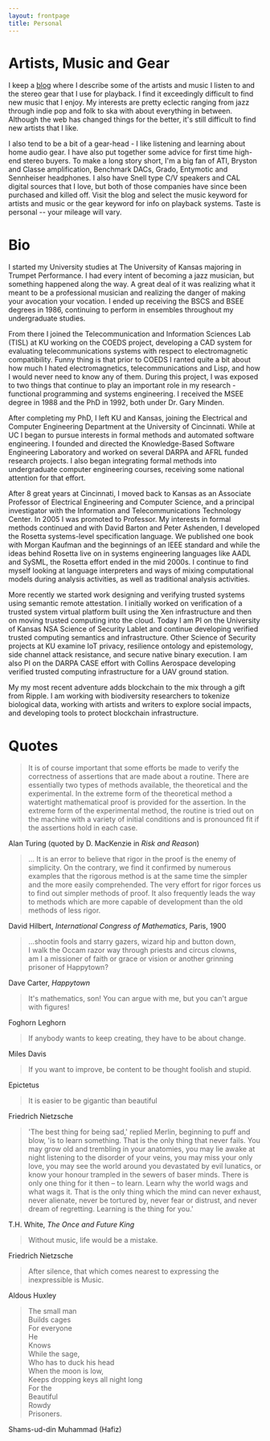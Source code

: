 ```yaml
---
layout: frontpage
title: Personal
---
```


# Artists, Music and Gear

I keep a [blog](blog.html) where I describe some of the artists and
music I listen to and the stereo gear that I use for playback. I find
it exceedingly 
difficult to find new music that I enjoy. My interests are pretty
eclectic ranging from jazz through indie pop and folk to ska with
about everything in between. Although the web has changed things for
the better, it's still 
difficult to find new artists that I like.

I also tend to be a bit of
a gear-head - I like listening and learning about home audio gear. I
have also put together some advice for first time high-end stereo
buyers. To make a long story short, I'm a big fan of ATI, Bryston and
Classe amplification, Benchmark DACs, 
Grado, Entymotic and Sennheiser headphones. I also have Snell type C/V
speakers and CAL digital sources that I love, but both of those
companies have since been purchased and killed off. Visit the blog and
select the music keyword for artists 
and music or the gear keyword for info on playback systems. Taste is
personal -- your mileage will vary.

# Bio

I started my University studies at The University of Kansas majoring
in Trumpet Performance. I had every intent of becoming a jazz
musician, but something happened along the way. A great deal of it was
realizing what it meant to be a professional musician and realizing
the danger of making your avocation your vocation. I ended up
receiving the BSCS and BSEE degrees in 1986, continuing to perform in
ensembles throughout my undergraduate studies.

From there I joined the Telecommunication and Information Sciences Lab
(TISL) at KU working on the COEDS project, developing a CAD system for
evaluating telecommunications systems with respect to electromagnetic
compatibility. Funny thing is that prior to COEDS I ranted quite a bit
about how much I hated electromagnetics, telecommunications and Lisp,
and how I would never need to know any of them. During this project, I
was exposed to two things that continue to play an important role in
my research - functional programming and systems engineering. I
received the MSEE degree in 1988 and the PhD in 1992, both under
Dr. Gary Minden.

After completing my PhD, I left KU and Kansas, joining the Electrical
and Computer Engineering Department at the University of
Cincinnati. While at UC I began to pursue interests in formal methods
and automated software engineering. I founded and directed the
Knowledge-Based Software Engineering Laboratory and worked on several
DARPA and AFRL funded research projects. I also began integrating
formal methods into undergraduate computer engineering courses,
receiving some national attention for that effort.

After 8 great years at Cincinnati, I moved back to Kansas as an
Associate Professor of Electrical Engineering and Computer Science,
and a principal investigator with the Information and
Telecommunications Technology Center. In 2005 I was promoted to
Professor. My interests in formal methods continued and with David
Barton and Peter Ashenden, I developed the Rosetta systems-level
specification language.  We published one book with Morgan Kaufman and
the beginnings of an IEEE standard and while the ideas behind Rosetta
live on in systems engineering languages like AADL and SySML, the
Rosetta effort ended in the mid 2000s. I continue to find myself
looking at language 
interpreters and ways of mixing computational models during analysis
activities, as well as traditional analysis activities.

More recently we started work designing and verifying trusted
systems using semantic remote attestation. I initially worked on
verification of a trusted system virtual platform built using the 
Xen infrastructure and then on moving trusted computing into
the cloud. Today I am PI on the University of Kansas NSA Science of
Security Lablet and continue developing verified trusted computing
semantics and infrastructure.  Other Science of Security projects at
KU examine IoT privacy, resilience ontology and epistemology, side
channel attack resistance, and secure native binary execution.  I am
also PI on the DARPA CASE effort with Collins Aerospace developing
verified trusted computing infrastructure for a UAV ground station.

My my most recent adventure adds blockchain to the mix through a gift
from Ripple. I am working with biodiversity researchers to tokenize
biological data, working with artists and writers to explore social
impacts, and developing tools to protect blockchain infrastructure.

# Quotes

> It is of course important that some efforts be made to verify the
> correctness of assertions that are made about  a  routine.  There  are
> essentially  two  types  of methods available, the theoretical and the
> experimental.  In  the  extreme  form  of  the  theoretical  method a
> watertight mathematical proof is provided for the assertion.  In  the
> extreme  form  of  the  experimental method, the routine is tried out
> on the machine with a variety  of  initial  conditions  and  is
> pronounced fit if the assertions hold in each case.

Alan Turing (quoted by D. MacKenzie in _Risk  and Reason_)

> ... It is an error to believe that rigor in the proof is the enemy
>  of simplicity. On the contrary, we find it confirmed by numerous
>  examples that the rigorous method is at the same time the simpler
>  and the more easily comprehended. The very effort for rigor forces
>  us to find out simpler methods of proof. It also frequently leads
>  the way to methods which are more capable of development than the
>  old methods of less rigor.

David Hilbert, _International Congress of Mathematics_, Paris, 1900

> ...shootin fools and starry gazers, wizard hip and button down,  
> I walk the Occam razor way through priests and circus clowns,  
> am I a missioner of faith or grace or vision or another grinning prisoner of Happytown?

Dave Carter, *Happytown*

>It's mathematics, son! You can argue with me, but you can't argue with figures!

Foghorn Leghorn 

>If anybody wants to keep creating, they have to be about change.

Miles Davis

> If you want to improve, be content to be thought foolish and stupid.

Epictetus 

> It is easier to be gigantic than beautiful

Friedrich Nietzsche 

> 'The best thing for being sad,' replied Merlin, beginning to puff
>  and blow, 'is to learn something. That is the only thing that never
>  fails. You may grow old and trembling in your anatomies, you may lie
>  awake at night listening to the disorder of your veins, you may miss
>  your only love, you may see the world around you devastated by evil
>  lunatics, or know your honour trampled in the sewers of baser
>  minds. There is only one thing for it then – to learn. Learn why the
>  world wags and what wags it. That is the only thing which the mind
>  can never exhaust, never alienate, never be tortured by, never fear
>  or distrust, and never dream of regretting. Learning is the thing
>  for you.'

T.H. White, *The Once and Future King*

> Without music, life would be a mistake.

Friedrich Nietzsche

> After silence, that which comes nearest to expressing the inexpressible is Music.

Aldous Huxley

> The small man  
> Builds cages  
> For everyone  
> He  
> Knows  
> While the sage,  
> Who has to duck his head  
> When the moon is low,  
> Keeps dropping keys all night long  
> For the  
> Beautiful  
> Rowdy  
> Prisoners.  

Shams-ud-din Muhammad (Hafiz)
